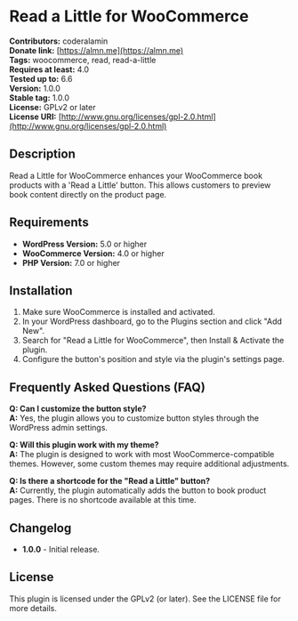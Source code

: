 # Read a Little for WooCommerce

**Contributors:** coderalamin  
**Donate link:** [https://almn.me](https://almn.me)  
**Tags:** woocommerce, read, read-a-little  
**Requires at least:** 4.0  
**Tested up to:** 6.6  
**Version:** 1.0.0  
**Stable tag:** 1.0.0  
**License:** GPLv2 or later  
**License URI:** [http://www.gnu.org/licenses/gpl-2.0.html](http://www.gnu.org/licenses/gpl-2.0.html)  

## Description
Read a Little for WooCommerce enhances your WooCommerce book products with a 'Read a Little' button. This allows customers to preview book content directly on the product page.

## Requirements
- **WordPress Version:** 5.0 or higher
- **WooCommerce Version:** 4.0 or higher
- **PHP Version:** 7.0 or higher

## Installation
1. Make sure WooCommerce is installed and activated.
2. In your WordPress dashboard, go to the Plugins section and click "Add New".
3. Search for "Read a Little for WooCommerce", then Install & Activate the plugin.
4. Configure the button's position and style via the plugin's settings page.

## Frequently Asked Questions (FAQ)
**Q: Can I customize the button style?**  
**A:** Yes, the plugin allows you to customize button styles through the WordPress admin settings.

**Q: Will this plugin work with my theme?**  
**A:** The plugin is designed to work with most WooCommerce-compatible themes. However, some custom themes may require additional adjustments.

**Q: Is there a shortcode for the "Read a Little" button?**  
**A:** Currently, the plugin automatically adds the button to book product pages. There is no shortcode available at this time.

## Changelog
- **1.0.0** - Initial release.

## License
This plugin is licensed under the GPLv2 (or later). See the LICENSE file for more details.
